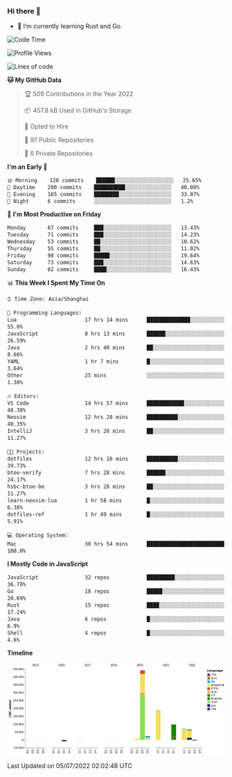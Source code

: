 ### Hi there 👋

- 🌱 I’m currently learning Rust and Go.

<!--START_SECTION:waka-->
![Code Time](http://img.shields.io/badge/Code%20Time-510%20hrs%2012%20mins-blue)

![Profile Views](http://img.shields.io/badge/Profile%20Views-0-blue)

![Lines of code](https://img.shields.io/badge/From%20Hello%20World%20I%27ve%20Written-894%20Thousand%20lines%20of%20code-blue)

**🐱 My GitHub Data** 

> 🏆 509 Contributions in the Year 2022
 > 
> 📦 457.8 kB Used in GitHub's Storage 
 > 
> 💼 Opted to Hire
 > 
> 📜 97 Public Repositories 
 > 
> 🔑 6 Private Repositories  
 > 
**I'm an Early 🐤** 

```text
🌞 Morning    128 commits    ██████░░░░░░░░░░░░░░░░░░░   25.65% 
🌆 Daytime    200 commits    ██████████░░░░░░░░░░░░░░░   40.08% 
🌃 Evening    165 commits    ████████░░░░░░░░░░░░░░░░░   33.07% 
🌙 Night      6 commits      ░░░░░░░░░░░░░░░░░░░░░░░░░   1.2%

```
📅 **I'm Most Productive on Friday** 

```text
Monday       67 commits     ███░░░░░░░░░░░░░░░░░░░░░░   13.43% 
Tuesday      71 commits     ███░░░░░░░░░░░░░░░░░░░░░░   14.23% 
Wednesday    53 commits     ██░░░░░░░░░░░░░░░░░░░░░░░   10.62% 
Thursday     55 commits     ██░░░░░░░░░░░░░░░░░░░░░░░   11.02% 
Friday       98 commits     █████░░░░░░░░░░░░░░░░░░░░   19.64% 
Saturday     73 commits     ███░░░░░░░░░░░░░░░░░░░░░░   14.63% 
Sunday       82 commits     ████░░░░░░░░░░░░░░░░░░░░░   16.43%

```


📊 **This Week I Spent My Time On** 

```text
⌚︎ Time Zone: Asia/Shanghai

💬 Programming Languages: 
Lua                      17 hrs 14 mins      ██████████████░░░░░░░░░░░   55.8% 
JavaScript               8 hrs 13 mins       ██████░░░░░░░░░░░░░░░░░░░   26.59% 
Java                     2 hrs 40 mins       ██░░░░░░░░░░░░░░░░░░░░░░░   8.66% 
YAML                     1 hr 7 mins         █░░░░░░░░░░░░░░░░░░░░░░░░   3.64% 
Other                    25 mins             ░░░░░░░░░░░░░░░░░░░░░░░░░   1.38%

🔥 Editors: 
VS Code                  14 hrs 57 mins      ████████████░░░░░░░░░░░░░   48.38% 
Neovim                   12 hrs 28 mins      ██████████░░░░░░░░░░░░░░░   40.35% 
IntelliJ                 3 hrs 28 mins       ██░░░░░░░░░░░░░░░░░░░░░░░   11.27%

🐱‍💻 Projects: 
dotfiles                 12 hrs 16 mins      ██████████░░░░░░░░░░░░░░░   39.73% 
btoe-verify              7 hrs 28 mins       ██████░░░░░░░░░░░░░░░░░░░   24.17% 
hsbc-btoe-be             3 hrs 28 mins       ██░░░░░░░░░░░░░░░░░░░░░░░   11.27% 
learn-neovim-lua         1 hr 58 mins        █░░░░░░░░░░░░░░░░░░░░░░░░   6.38% 
dotfiles-ref             1 hr 49 mins        █░░░░░░░░░░░░░░░░░░░░░░░░   5.91%

💻 Operating System: 
Mac                      30 hrs 54 mins      █████████████████████████   100.0%

```

**I Mostly Code in JavaScript** 

```text
JavaScript               32 repos            █████████░░░░░░░░░░░░░░░░   36.78% 
Go                       18 repos            █████░░░░░░░░░░░░░░░░░░░░   20.69% 
Rust                     15 repos            ████░░░░░░░░░░░░░░░░░░░░░   17.24% 
Java                     6 repos             █░░░░░░░░░░░░░░░░░░░░░░░░   6.9% 
Shell                    4 repos             █░░░░░░░░░░░░░░░░░░░░░░░░   4.6%

```


**Timeline**

![Chart not found](https://raw.githubusercontent.com/elton/elton/main/charts/bar_graph.png) 


 Last Updated on 05/07/2022 02:02:48 UTC
<!--END_SECTION:waka-->

<!--
**elton/elton** is a ✨ _special_ ✨ repository because its `README.md` (this file) appears on your GitHub profile.

Here are some ideas to get you started:

- 🔭 I’m currently working on ...
- 🌱 I’m currently learning ...
- 👯 I’m looking to collaborate on ...
- 🤔 I’m looking for help with ...
- 💬 Ask me about ...
- 📫 How to reach me: ...
- 😄 Pronouns: ...
- ⚡ Fun fact: ...
-->
